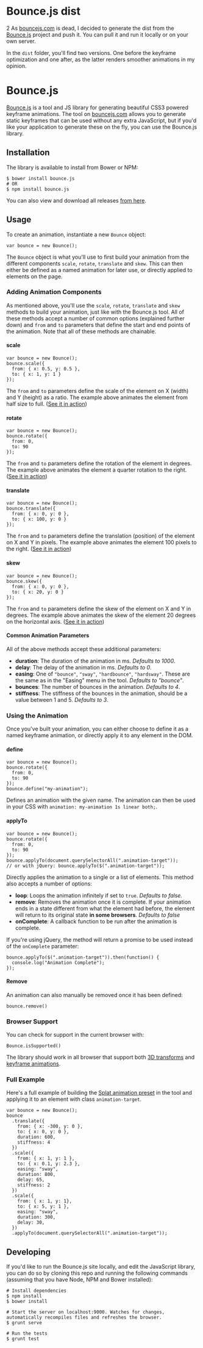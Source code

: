 
# Bounce.js dist
2
As [bouncejs.com](http://bouncejs.com) is dead, I decided to generate the dist from the [Bounce.js](https://github.com/tictail/bounce.js) project and push it. You can pull it and run it locally or on your own server.

In the `dist` folder, you'll find two versions. One before the keyframe optimization and one after, as the latter renders smoother animations in my opinion.

# Bounce.js

[Bounce.js](http://bouncejs.com) is a tool and JS library for generating beautiful CSS3 powered keyframe animations. The tool on [bouncejs.com](http://bouncejs.com) allows you to generate static keyframes that can be used without any extra JavaScript, but if you'd like your application
to generate these on the fly, you can use the Bounce.js library.   

## Installation
The library is available to install from Bower or NPM:
```
$ bower install bounce.js 
# OR
$ npm install bounce.js
```
You can also view and download all releases [from here](https://github.com/tictail/bounce.js/releases).

## Usage
To create an animation, instantiate a new `Bounce` object:
```
var bounce = new Bounce();
```

The `Bounce` object is what you'll use to first build your animation from the different components `scale`, `rotate`, `translate` and `skew`. This can then either be defined as a named animation for later use, or directly applied to elements on the page.

### Adding Animation Components
As mentioned above, you'll use the `scale`, `rotate`, `translate` and `skew` methods to build your animation, just like with the Bounce.js tool. All of these methods accept a number of common options (explained further down) and `from` and `to` parameters that define the start and end points of the animation. Note that all of these methods are chainable.

#### scale
```
var bounce = new Bounce();
bounce.scale({
  from: { x: 0.5, y: 0.5 },
  to: { x: 1, y: 1 }
});
```
The `from` and `to` parameters define the scale of the element on X (width) and Y (height) as a ratio. The example above animates the element from half size to full. ([See it in action](http://goo.gl/W7f9he))

#### rotate
```
var bounce = new Bounce();
bounce.rotate({
  from: 0,
  to: 90
});
```
The `from` and `to` parameters define the rotation of the element in degrees. The example above animates the element a quarter rotation to the right. ([See it in action](http://goo.gl/WWyopK))

#### translate
```
var bounce = new Bounce();
bounce.translate({
  from: { x: 0, y: 0 },
  to: { x: 100, y: 0 }
});
```
The `from` and `to` parameters define the translation (position) of the element on X and Y in pixels. The example above animates the element 100 pixels to the right. ([See it in action](http://goo.gl/lVeiKO))

#### skew
```
var bounce = new Bounce();
bounce.skew({
  from: { x: 0, y: 0 },
  to: { x: 20, y: 0 }
});
```
The `from` and `to` parameters define the skew of the element on X and Y in degrees. The example above animates the skew of the element 20 degrees on the horizontal axis. ([See it in action](http://goo.gl/lQ5YPZ))

#### Common Animation Parameters
All of the above methods accept these additional parameters:

- **duration**: The duration of the animation in ms. *Defaults to 1000*.
- **delay**: The delay of the animation in ms. *Defaults to 0*.
- **easing**: One of `"bounce"`, `"sway"`, `"hardbounce"`,  `"hardsway"`. These are the same as in the "Easing" menu in the tool. *Defaults to "bounce"*.
- **bounces**: The number of bounces in the animation. *Defaults to 4*.
- **stiffness**: The stiffness of the bounces in the animation, should be a value between 1 and 5. *Defaults to 3*.

### Using the Animation
Once you've built your animation, you can either choose to define it as a named keyframe animation, or directly apply it to any element in the DOM.

#### define
```
var bounce = new Bounce();
bounce.rotate({
  from: 0,
  to: 90
});
bounce.define("my-animation");
```
Defines an animation with the given name. The animation can then be used in your CSS with `animation: my-animation 1s linear both;`.

#### applyTo
```
var bounce = new Bounce();
bounce.rotate({
  from: 0,
  to: 90
});
bounce.applyTo(document.querySelectorAll(".animation-target"));
// or with jQuery: bounce.applyTo($(".animation-target"));
```
Directly applies the animation to a single or a list of elements. This method also accepts a number of options:

- **loop**: Loops the animation infinitely if set to `true`. *Defaults to false.*
- **remove**: Removes the animation once it is complete. If your animation ends in a state different from what the element had before, the element will return to its original state **in some browsers**. *Defaults to false*
- **onComplete**: A callback function to be run after the animation is complete.

If you're using jQuery, the method will return a promise to be used instead of the `onComplete` parameter:
```
bounce.applyTo($(".animation-target")).then(function() { 
  console.log("Animation Complete"); 
});
```

#### Remove
An animation can also manually be removed once it has been defined:
```
bounce.remove()
```

### Browser Support
You can check for support in the current browser with:
```
Bounce.isSupported()
```
The library should work in all browser that support both [3D transforms](http://caniuse.com/#feat=transforms3d) and [keyframe animations](http://caniuse.com/#feat=transforms3d).

### Full Example
Here's a full example of building the [Splat animation preset](http://goo.gl/et2XBk) in the tool and applying it to an element with class `animation-target`.

```
var bounce = new Bounce();
bounce
  .translate({
    from: { x: -300, y: 0 },
    to: { x: 0, y: 0 },
    duration: 600,
    stiffness: 4
  })
  .scale({
    from: { x: 1, y: 1 },
    to: { x: 0.1, y: 2.3 },
    easing: "sway",
    duration: 800,
    delay: 65,
    stiffness: 2
  })
  .scale({
    from: { x: 1, y: 1},
    to: { x: 5, y: 1 },
    easing: "sway",
    duration: 300,
    delay: 30,
  })
  .applyTo(document.querySelectorAll(".animation-target"));
```

## Developing
If you'd like to run the Bounce.js site locally, and edit the JavaScript library, you can do so by cloning this repo and running the following commands (assuming that you have Node, NPM and Bower installed):

```
# Install dependencies
$ npm install
$ bower install

# Start the server on localhost:9000. Watches for changes, automatically recompiles files and refreshes the browser.
$ grunt serve 

# Run the tests
$ grunt test